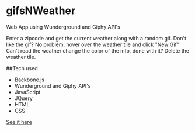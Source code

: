 # gifsNWeather
Web App using Wunderground and Giphy API's

Enter a zipcode and get the current weather along with a random gif.  Don't like the gif? 
 No problem, hover over the weather tile and click "New Gif" Can't read the weather change the color of the info, done
 with it?  Delete the weather tile.
 
 ##Tech used
 * Backbone.js
 * Wunderground and Giphy API's
 * JavaScript
 * JQuery
 * HTML
 * CSS

[See it here](http://iam.colum.edu/students/maria.faulisi/test/gifsNWeather/)
